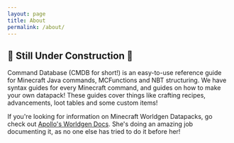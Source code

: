 ```yaml
---
layout: page
title: About
permalink: /about/
---
```


## 🚧 Still Under Construction 🚧 

Command Database (CMDB for short!) is an easy-to-use reference guide for Minecraft Java commands, MCFunctions and NBT structuring. We have syntax guides for every Minecraft command, and guides on how to make your own datapack! These guides cover things like crafting recipes, advancements, loot tables and some custom items!

If you're looking for information on Minecraft Worldgen Datapacks, go check out [Apollo's Worldgen Docs](https://apollodatapacks.github.io/worldgen-docs/). She's doing an amazing job documenting it, as no one else has tried to do it before her!
